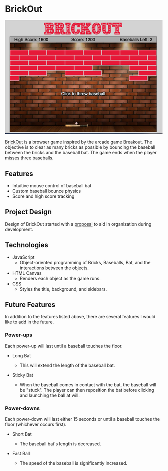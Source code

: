 # BrickOut

![BrickOut][game]

[BrickOut][brickout] is a browser game inspired by the arcade game Breakout. The objective is to clear as many bricks as possible by bouncing the baseball between the bricks and the baseball bat. The game ends when the player misses three baseballs.

## Features

  - Intuitive mouse control of baseball bat
  - Custom baseball bounce physics
  - Score and high score tracking

## Project Design
Design of BrickOut started with a [proposal][proposal] to aid in organization during development.

## Technologies

* JavaScript
  - Object-oriented programming of Bricks, Baseballs, Bat, and the interactions between the objects.
* HTML Canvas
  - Renders each object as the game runs.
* CSS
  - Styles the title, background, and sidebars.

## Future Features

In addition to the features listed above, there are several features I would like to add in the future.

### Power-ups

Each power-up will last until a baseball touches the floor.

  - Long Bat
    * This will extend the length of the baseball bat.

  - Sticky Bat
    * When the baseball comes in contact with the bat, the baseball will be "stuck". The player can then reposition the bat before clicking and launching the ball at will.

### Power-downs

Each power-down will last either 15 seconds or until a baseball touches the floor (whichever occurs first).

  - Short Bat
    * The baseball bat's length is decreased.

  - Fast Ball
    * The speed of the baseball is significantly increased.


[brickout]: https://dpcheng.github.io/BrickOut/
[game]: ./docs/game.png
[proposal]: ./docs/proposal.md
